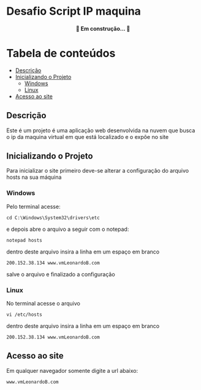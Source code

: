 # Desafio Script IP maquina

<h4 align="center"> 
	🚧   Em construção...  🚧
</h4>

Tabela de conteúdos
=================
<!--ts-->
   * [Descrição](#Descrição)
   * [Inicializando o Projeto](#Inicializando-o-Projeto)
      * [Windows](#Windows)
      * [Linux](#Linux) 
   * [Acesso ao site](#Acesso-ao-site)
<!--te-->

## Descrição

Este é um projeto é uma aplicação web desenvolvida na nuvem que busca o ip da maquina virtual em que está localizado e o expõe no site

## Inicializando o Projeto

Para inicializar o site primeiro deve-se alterar a configuração do arquivo hosts na sua máquina

### Windows

Pelo terminal acesse:
```
cd C:\Windows\System32\drivers\etc
```
e depois abre o arquivo a seguir com o notepad:
```
notepad hosts
```
dentro deste arquivo insira a linha em um espaço em branco
```
200.152.38.134 www.vmLeonardoB.com
```
salve o arquivo e finalizado a configuração

### Linux

No terminal acesse o arquivo
```
vi /etc/hosts
```
dentro deste arquivo insira a linha em um espaço em branco
```
200.152.38.134 www.vmLeonardoB.com
```

## Acesso ao site

Em qualquer navegador somente digite a url abaixo:
```
www.vmLeonardoB.com
```

